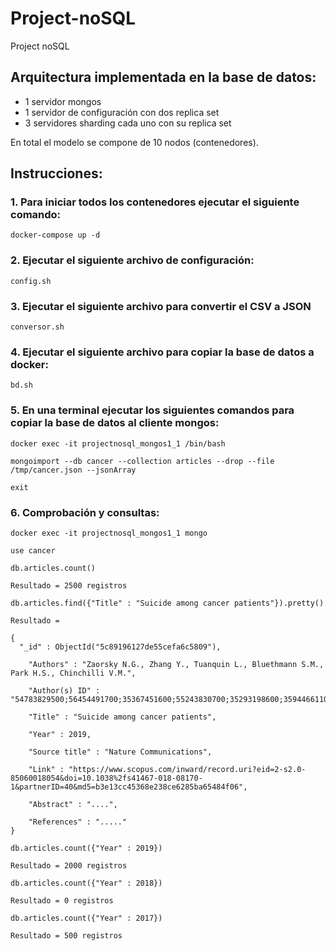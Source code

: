 # Project-noSQL
Project noSQL

## Arquitectura implementada en la base de datos:
  * 1 servidor mongos
  * 1 servidor de configuración con dos replica set
  * 3 servidores sharding cada uno con su replica set
  
En total el modelo se compone de 10 nodos (contenedores).

## Instrucciones:

### 1. Para iniciar todos los contenedores ejecutar el siguiente comando:

```
docker-compose up -d
```

### 2. Ejecutar el siguiente archivo de configuración:

```
config.sh
```

### 3. Ejecutar el siguiente archivo para convertir el CSV a JSON

```
conversor.sh
```

### 4. Ejecutar el siguiente archivo para copiar la base de datos a docker:

```
bd.sh
```

### 5. En una terminal ejecutar los siguientes comandos para copiar la base de datos al cliente mongos:

```
docker exec -it projectnosql_mongos1_1 /bin/bash

mongoimport --db cancer --collection articles --drop --file /tmp/cancer.json --jsonArray

exit

```

### 6. Comprobación y consultas:

```
docker exec -it projectnosql_mongos1_1 mongo

use cancer

db.articles.count()

Resultado = 2500 registros

db.articles.find({"Title" : "Suicide among cancer patients"}).pretty()

Resultado = 

{
  "_id" : ObjectId("5c89196127de55cefa6c5809"),
    
    "Authors" : "Zaorsky N.G., Zhang Y., Tuanquin L., Bluethmann S.M., Park H.S., Chinchilli V.M.",
    
    "Author(s) ID" : "54783829500;56454491700;35367451600;55243830700;35293198600;35944661100;",
    
    "Title" : "Suicide among cancer patients",
    
    "Year" : 2019,
    
    "Source title" : "Nature Communications",
    
    "Link" : "https://www.scopus.com/inward/record.uri?eid=2-s2.0-85060018054&doi=10.1038%2fs41467-018-08170-1&partnerID=40&md5=b3e13cc45368e238ce6285ba65484f06",
    
    "Abstract" : "....",
    
    "References" : "....."
}

db.articles.count({"Year" : 2019})

Resultado = 2000 registros

db.articles.count({"Year" : 2018})

Resultado = 0 registros

db.articles.count({"Year" : 2017})

Resultado = 500 registros
```
